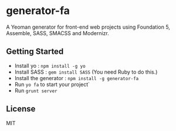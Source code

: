 # generator-fa

A Yeoman generator for front-end web projects using Foundation 5, Assemble, SASS, SMACSS and Modernizr.


## Getting Started
- Install yo : `npm install -g yo`
- Install SASS : `gem install SASS` (You need Ruby to do this.)
- Install the generator : `npm install -g generator-fa`
- Run `yo fa` to start your project`
- Run `grunt server`

## License

MIT

